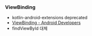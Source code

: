 
### ViewBinding
- kotlin-android-extensions deprecated
- [ViewBinding - Android Developers](https://developer.android.com/topic/libraries/view-binding?hl=ko)
- findViewById 대체

